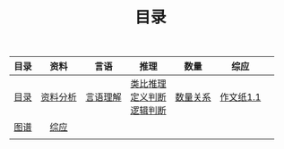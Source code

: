 <!DOCTYPE html>
<html>
<head>
    <title>Markdown目录生成器</title>
    <link rel="stylesheet" type="text/css" href="style.css">
    <meta name="viewport" content="width=device-width, initial-scale=1.0">
</head>
<body>
</body>
</html>


<center>

# 目录

<br>

|      目录       |       资料        |       言语        |                          推理                           | 数量  |                 综应                 |     |
| :-----------: | :-------------: | :-------------: | :---------------------------------------------------: | :-: | :--------------------------------: | --- |
| [目录](index.md) | [资料分析](资料分析.md) | [言语理解](言语理解.md) | [类比推理](类比推理.md)<br>[定义判断](定义判断.md)<br>[逻辑判断](逻辑判断.md) |    [数量关系](数量关系.md)  | [作文纸1.1](作文纸1.1.md)<br> |     |
|  [图谱](图谱.md) |     [综应](综应.md)           |                 |                                                       |     |                                    |     |
||

</center>